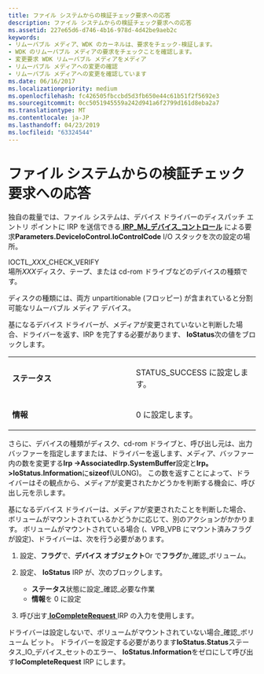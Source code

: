 ```yaml
---
title: ファイル システムからの検証チェック要求への応答
description: ファイル システムからの検証チェック要求への応答
ms.assetid: 227e65d6-d746-4b16-978d-4d42be9aeb2c
keywords:
- リムーバブル メディア、WDK のカーネルは、要求をチェック-検証します。
- WDK のリムーバブル メディアの要求をチェックことを確認します。
- 変更要求 WDK リムーバブル メディアをメディア
- リムーバブル メディアへの変更の確認
- リムーバブル メディアへの変更を確認しています
ms.date: 06/16/2017
ms.localizationpriority: medium
ms.openlocfilehash: fc426505fbccbd5d3fb650e44c61b51f2f5692e3
ms.sourcegitcommit: 0cc5051945559a242d941a6f2799d161d8eba2a7
ms.translationtype: MT
ms.contentlocale: ja-JP
ms.lasthandoff: 04/23/2019
ms.locfileid: "63324544"
---
```

# <a name="responding-to-check-verify-requests-from-the-file-system"></a>ファイル システムからの検証チェック要求への応答





独自の裁量では、ファイル システムは、デバイス ドライバーのディスパッチ エントリ ポイントに IRP を送信できる[ **IRP\_MJ\_デバイス\_コントロール**](https://msdn.microsoft.com/library/windows/hardware/ff550744) による要求**Parameters.DeviceIoControl.IoControlCode** I/O スタックを次の設定の場所。

<a href="" id="ioctl-xxx-check-verify"></a>IOCTL\_*XXX*\_CHECK\_VERIFY  
場所*XXX*ディスク、テープ、または cd-rom ドライブなどのデバイスの種類です。

ディスクの種類には、両方 unpartitionable (フロッピー) が含まれていると分割可能なリムーバブル メディア デバイス。

基になるデバイス ドライバーが、メディアが変更されていないと判断した場合、ドライバーを返す、IRP を完了する必要があります、 **IoStatus**次の値をブロックします。

<table>
<colgroup>
<col width="50%" />
<col width="50%" />
</colgroup>
<tbody>
<tr class="odd">
<td><p><strong>ステータス</strong></p></td>
<td><p>STATUS_SUCCESS に設定します。</p></td>
</tr>
<tr class="even">
<td><p><strong>情報</strong></p></td>
<td><p>0 に設定します。</p></td>
</tr>
</tbody>
</table>

 

さらに、デバイスの種類がディスク、cd-rom ドライブと、呼び出し元は、出力バッファーを指定しますまたは、ドライバーを返します、メディア、バッファー内の数を変更する**Irp -&gt;AssociatedIrp.SystemBuffer**設定と**Irp。&gt;IoStatus.Information**に**sizeof**(ULONG)。 この数を返すことによって、ドライバーはその観点から、メディアが変更されたかどうかを判断する機会に、呼び出し元を示します。

基になるデバイス ドライバーは、メディアが変更されたことを判断した場合、ボリュームがマウントされているかどうかに応じて、別のアクションがかかります。 ボリュームがマウントされている場合 (、VPB\_VPB にマウント済みフラグが設定)、ドライバーは、次を行う必要があります。

1.  設定、**フラグ**で、**デバイス オブジェクト**Or で**フラグ**か\_確認\_ボリューム。

2.  設定、 **IoStatus** IRP が、次のブロックします。
    -   **ステータス**状態に設定\_確認\_必要な作業
    -   **情報**を 0 に設定

3.  呼び出す[ **IoCompleteRequest** ](https://msdn.microsoft.com/library/windows/hardware/ff548343) IRP の入力を使用します。

ドライバーは設定しないで、ボリュームがマウントされていない場合\_確認\_ボリューム ビット。 ドライバーを設定する必要があります**IoStatus.Status**ステータス\_IO\_デバイス\_セットのエラー、 **IoStatus.Information**をゼロにして呼び出す**IoCompleteRequest** IRP にします。

 

 




